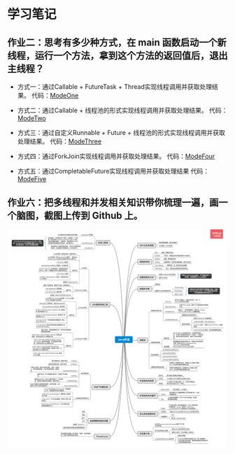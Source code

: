 # 学习笔记

## 作业二：思考有多少种方式，在 main 函数启动一个新线程，运行一个方法，拿到这个方法的返回值后，退出主线程？

* 方式一：通过Callable + FutureTask + Thread实现线程调用并获取处理结果。
  代码：[ModeOne](../thread-code/src/main/java/com/wkk/lean/java/thread/homework/ModeOne.java)

* 方式二：通过Callable + 线程池的形式实现线程调用并获取处理结果。
  代码：[ModeTwo](../thread-code/src/main/java/com/wkk/lean/java/thread/homework/ModeTwo.java)

* 方式三：通过自定义Runnable + Future + 线程池的形式实现线程调用并获取处理结果。
  代码：[ModeThree](../thread-code/src/main/java/com/wkk/lean/java/thread/homework/ModeThree.java)

* 方式四：通过ForkJoin实现线程调用并获取处理结果。
  代码：[ModeFour](../thread-code/src/main/java/com/wkk/lean/java/thread/homework/ModeFour.java)

* 方式五：通过CompletableFuture实现线程调用并获取处理结果
  代码：[ModeFive](../thread-code/src/main/java/com/wkk/lean/java/thread/homework/ModeFive.java)

## 作业六：把多线程和并发相关知识带你梳理一遍，画一个脑图，截图上传到 Github 上。

![Java并发](./Java并发.png)